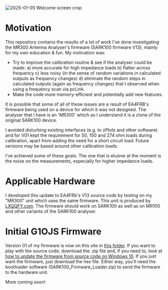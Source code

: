 
![2025-01-05 Welcome screen crop](https://github.com/user-attachments/assets/346571c2-0c78-4ebe-9a6f-890d23aa224d)

# Motivation
This repository contains the results of a lot of work I've done investigating the MR300 Antenna Analyser's firmware (SARK100 firmware V13), mainly for my own education & fun. My motivation was:
- Try to improve the calibration routine & see if the analyser could be made:
  a) more accurate for high impedance loads
  b) flatter across frequency
  c) less noisy (in the sense of random variations in calculated outputs as frequency changes)
  d) eliminate the random steps in calculated outputs (again as frequency changes) that I observed when using a frequency scan via pcLink.
- Make the code more memory-efficient and potentially add new features.

It is possible that some of all of these issues are a result of EA4FRB's firmware being used on a device for which it was not designed. The analyser that I have is an 'MR300' which as I understand it is a clone of the original SARK100 device.

I avoided disturbing existing interfaces (e.g. to zPlots and other software) and for V01 kept the requirement for 50, 150 and 274 ohm loads during calibration, apart from adding the need for a short circuit load. Future versions may be based around other calibration loads.

I've achieved some of these goals. The one that is elusive at the moment is the noise on the measurements, especially for higher impedance loads.

# Applicable Hardware
I developed this update to EA4FRb's V13 source code by testing on my "MR300" unit which uses the same firmware. This unit is produced by [LXQQFY.com](http://www.lxqqfy.com/e/product.php?id=MR300). The firmware should work on SARK100 as well as on MR100 and other variants of the SARK100 analyser.

# Initial G1OJS Firmware
Version 01 of my firmware is now on this site in [this folder](https://github.com/G1OJS/SARK100-Firmware/tree/0ff2cc11358580d340285746afb3c1943f339d39/SARK100%20Firmware%20G1OJS). If you want to play with the source code, download the .zip file and, if you need to, look at [how to update the firmware from source code on Windows 10](https://g1ojs.github.io/SARK100-Firmware/Editing%20SARK100%20Firmware%20in%202024). If you just want the firmware, just download the hex file. Either way, you'll need the bootloader software (SARK100_Firmware_Loader.zip) to send the firmware to the hardware unit.

More coming soon!
